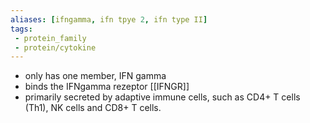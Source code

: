 ```yaml
---
aliases: [ifngamma, ifn tpye 2, ifn type II]
tags:
 - protein_family
 - protein/cytokine
---
```

- only has one member, IFN gamma 
- binds the IFNgamma rezeptor [[IFNGR]]
- primarily secreted by adaptive immune cells, such as CD4+ T cells (Th1), NK cells and CD8+ T cells.